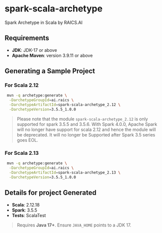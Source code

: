 # spark-scala-archetype
Spark Archetype in Scala by RAICS.AI

## Requirements
- **JDK**: JDK-17 or above
- **Apache Maven**: version 3.9.11 or above

## Generating a Sample Project
### For Scala 2.12
```bash
 mvn -q archetype:generate \
  -DarchetypeGroupId=ai.raics \
  -DarchetypeArtifactId=spark-scala-archetype_2.12 \
  -DarchetypeVersion=3.5.5_1.0.0 
```
> Please note that the module `spark-scala-archetype_2.12` is only supported for spark 3.5.5 and 3.5.6. With Spark 4.0.0, Apache Spark will no longer have support for scala 2.12 and hence the module will be deprecated. It will no longer be Supported after Spark 3.5 series goes EOL.

### For Scala 2.13
```bash
 mvn -q archetype:generate \
  -DarchetypeGroupId=ai.raics \
  -DarchetypeArtifactId=spark-scala-archetype_2.13 \
  -DarchetypeVersion=3.5.5_1.0.0 
```

## Details for project Generated

- **Scala**: 2.12.18  
- **Spark**: 3.5.5  
- **Tests**: ScalaTest

> Requires **Java 17+**. Ensure `JAVA_HOME` points to a JDK 17.
